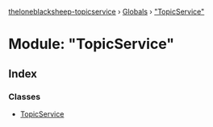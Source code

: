 [theloneblacksheep-topicservice](../README.md) › [Globals](../globals.md) › ["TopicService"](_topicservice_.md)

# Module: "TopicService"

## Index

### Classes

* [TopicService](../classes/_topicservice_.topicservice.md)
